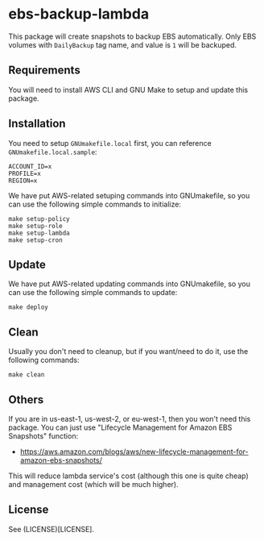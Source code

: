 # ebs-backup-lambda

This package will create snapshots to backup EBS automatically.  Only EBS volumes with `DailyBackup` tag name, and value is `1` will be backuped.

## Requirements

You will need to install AWS CLI and GNU Make to setup and update this package.

## Installation

You need to setup `GNUmakefile.local` first, you can reference `GNUmakefile.local.sample`:

    ACCOUNT_ID=x
    PROFILE=x
    REGION=x

We have put AWS-related setuping commands into GNUmakefile, so you can use the following simple commands to initialize:

    make setup-policy
    make setup-role
    make setup-lambda
    make setup-cron

## Update

We have put AWS-related updating commands into GNUmakefile, so you can use the following simple commands to update:

    make deploy

## Clean

Usually you don't need to cleanup, but if you want/need to do it, use the following commands:

    make clean

## Others

If you are in us-east-1, us-west-2, or eu-west-1, then you won't need this package.  You can just use "Lifecycle Management for Amazon EBS Snapshots" function:

* https://aws.amazon.com/blogs/aws/new-lifecycle-management-for-amazon-ebs-snapshots/

This will reduce lambda service's cost (although this one is quite cheap) and management cost (which will be much higher).

## License

See (LICENSE)[LICENSE].
